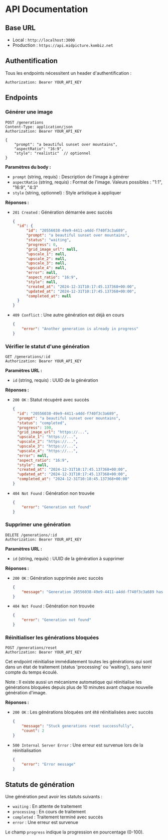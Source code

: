 # API Documentation

## Base URL

- Local : `http://localhost:3000`
- Production : `https://api.midpicture.kombiz.net`

## Authentification

Tous les endpoints nécessitent un header d'authentification :
```
Authorization: Bearer YOUR_API_KEY
```

## Endpoints

### Générer une image

```http
POST /generations
Content-Type: application/json
Authorization: Bearer YOUR_API_KEY

{
    "prompt": "a beautiful sunset over mountains",
    "aspectRatio": "16:9",
    "style": "realistic"  // optionnel
}
```

**Paramètres du body :**
- `prompt` (string, requis) : Description de l'image à générer
- `aspectRatio` (string, requis) : Format de l'image. Valeurs possibles : "1:1", "16:9", "4:3"
- `style` (string, optionnel) : Style artistique à appliquer

**Réponses :**
- `201 Created` : Génération démarrée avec succès
  ```json
  {
    "id": {
        "id": "20556038-49e9-4411-a4dd-f740f3c3a689",
        "prompt": "a beautiful sunset over mountains",
        "status": "waiting",
        "progress": 0,
        "grid_image_url": null,
        "upscale_1": null,
        "upscale_2": null,
        "upscale_3": null,
        "upscale_4": null,
        "error": null,
        "aspect_ratio": "16:9",
        "style": null,
        "created_at": "2024-12-31T10:17:45.137368+00:00",
        "updated_at": "2024-12-31T10:17:45.137368+00:00",
        "completed_at": null
    }
  }
  ```
- `409 Conflict` : Une autre génération est déjà en cours
  ```json
  {
      "error": "Another generation is already in progress"
  }
  ```

### Vérifier le statut d'une génération

```http
GET /generations/:id
Authorization: Bearer YOUR_API_KEY
```

**Paramètres URL :**
- `id` (string, requis) : UUID de la génération

**Réponses :**
- `200 OK` : Statut récupéré avec succès
  ```json
  {
    "id": "20556038-49e9-4411-a4dd-f740f3c3a689",
    "prompt": "a beautiful sunset over mountains",
    "status": "completed",
    "progress": 100,
    "grid_image_url": "https://...",
    "upscale_1": "https://...",
    "upscale_2": "https://...",
    "upscale_3": "https://...",
    "upscale_4": "https://...",
    "error": null,
    "aspect_ratio": "16:9",
    "style": null,
    "created_at": "2024-12-31T10:17:45.137368+00:00",
    "updated_at": "2024-12-31T10:17:45.137368+00:00",
    "completed_at": "2024-12-31T10:18:45.137368+00:00"
  }
  ```
- `404 Not Found` : Génération non trouvée
  ```json
  {
      "error": "Generation not found"
  }
  ```

### Supprimer une génération

```http
DELETE /generations/:id
Authorization: Bearer YOUR_API_KEY
```

**Paramètres URL :**
- `id` (string, requis) : UUID de la génération à supprimer

**Réponses :**
- `200 OK` : Génération supprimée avec succès
  ```json
  {
      "message": "Generation 20556038-49e9-4411-a4dd-f740f3c3a689 has been successfully deleted"
  }
  ```
- `404 Not Found` : Génération non trouvée
  ```json
  {
      "error": "Generation not found"
  }
  ```

### Réinitialiser les générations bloquées

```http
POST /generations/reset
Authorization: Bearer YOUR_API_KEY
```

Cet endpoint réinitialise immédiatement toutes les générations qui sont dans un état de traitement (status 'processing' ou 'waiting'), sans tenir compte du temps écoulé.

Note : Il existe aussi un mécanisme automatique qui réinitialise les générations bloquées depuis plus de 10 minutes avant chaque nouvelle génération d'image.

**Réponses :**
- `200 OK` : Les générations bloquées ont été réinitialisées avec succès
  ```json
  {
      "message": "Stuck generations reset successfully",
      "count": 2
  }
  ```
- `500 Internal Server Error` : Une erreur est survenue lors de la réinitialisation
  ```json
  {
      "error": "Error message"
  }
  ```

## Statuts de génération

Une génération peut avoir les statuts suivants :

- `waiting` : En attente de traitement
- `processing` : En cours de traitement
- `completed` : Traitement terminé avec succès
- `error` : Une erreur est survenue

Le champ `progress` indique la progression en pourcentage (0-100).
